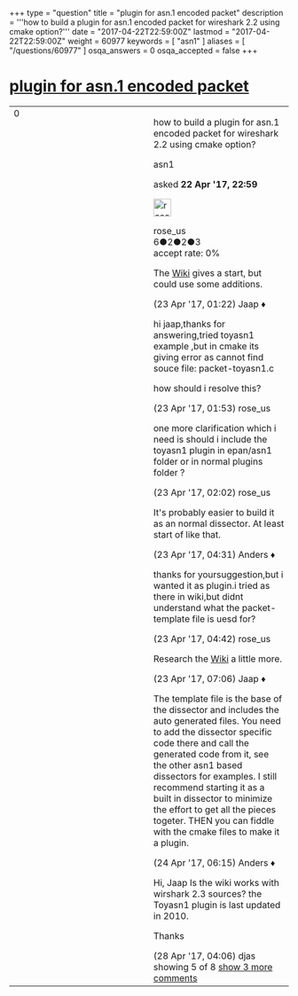 +++
type = "question"
title = "plugin for asn.1 encoded packet"
description = '''how to build a plugin for asn.1 encoded packet for wireshark 2.2 using cmake option?'''
date = "2017-04-22T22:59:00Z"
lastmod = "2017-04-22T22:59:00Z"
weight = 60977
keywords = [ "asn1" ]
aliases = [ "/questions/60977" ]
osqa_answers = 0
osqa_accepted = false
+++

<div class="headNormal">

# [plugin for asn.1 encoded packet](/questions/60977/plugin-for-asn1-encoded-packet)

</div>

<div id="main-body">

<div id="askform">

<table id="question-table" style="width:100%;"><colgroup><col style="width: 50%" /><col style="width: 50%" /></colgroup><tbody><tr class="odd"><td style="width: 30px; vertical-align: top"><div class="vote-buttons"><div id="post-60977-score" class="post-score" title="current number of votes">0</div><div id="favorite-count" class="favorite-count"></div></div></td><td><div id="item-right"><div class="question-body"><p>how to build a plugin for asn.1 encoded packet for wireshark 2.2 using cmake option?</p></div><div id="question-tags" class="tags-container tags">asn1</div><div id="question-controls" class="post-controls"></div><div class="post-update-info-container"><div class="post-update-info post-update-info-user"><p>asked <strong>22 Apr '17, 22:59</strong></p><img src="https://secure.gravatar.com/avatar/ac2e596b118c8fe00a8ffab91d2f650f?s=32&amp;d=identicon&amp;r=g" class="gravatar" width="32" height="32" alt="rose_us&#39;s gravatar image" /><p>rose_us<br />
<span class="score" title="6 reputation points">6</span><span title="2 badges"><span class="badge1">●</span><span class="badgecount">2</span></span><span title="2 badges"><span class="silver">●</span><span class="badgecount">2</span></span><span title="3 badges"><span class="bronze">●</span><span class="badgecount">3</span></span><br />
<span class="accept_rate" title="Rate of the user&#39;s accepted answers">accept rate:</span> <span title="rose_us has no accepted answers">0%</span></p></div></div><div id="comments-container-60977" class="comments-container"><span id="60980"></span><div id="comment-60980" class="comment"><div id="post-60980-score" class="comment-score"></div><div class="comment-text"><p>The <a href="https://wiki.wireshark.org/ASN1_plugin">Wiki</a> gives a start, but could use some additions.</p></div><div id="comment-60980-info" class="comment-info"><span class="comment-age">(23 Apr '17, 01:22)</span> Jaap ♦</div></div><span id="60981"></span><div id="comment-60981" class="comment"><div id="post-60981-score" class="comment-score"></div><div class="comment-text"><p>hi jaap,thanks for answering,tried toyasn1 example ,but in cmake its giving error as cannot find souce file: packet-toyasn1.c</p><p>how should i resolve this?</p></div><div id="comment-60981-info" class="comment-info"><span class="comment-age">(23 Apr '17, 01:53)</span> rose_us</div></div><span id="60982"></span><div id="comment-60982" class="comment"><div id="post-60982-score" class="comment-score"></div><div class="comment-text"><p>one more clarification which i need is should i include the toyasn1 plugin in epan/asn1 folder or in normal plugins folder ?</p></div><div id="comment-60982-info" class="comment-info"><span class="comment-age">(23 Apr '17, 02:02)</span> rose_us</div></div><span id="60983"></span><div id="comment-60983" class="comment"><div id="post-60983-score" class="comment-score"></div><div class="comment-text"><p>It's probably easier to build it as an normal dissector. At least start of like that.</p></div><div id="comment-60983-info" class="comment-info"><span class="comment-age">(23 Apr '17, 04:31)</span> Anders ♦</div></div><span id="60984"></span><div id="comment-60984" class="comment"><div id="post-60984-score" class="comment-score"></div><div class="comment-text"><p>thanks for yoursuggestion,but i wanted it as plugin.i tried as there in wiki,but didnt understand what the packet-template file is uesd for?</p></div><div id="comment-60984-info" class="comment-info"><span class="comment-age">(23 Apr '17, 04:42)</span> rose_us</div></div><span id="60986"></span><div id="comment-60986" class="comment not_top_scorer"><div id="post-60986-score" class="comment-score"></div><div class="comment-text"><p>Research the <a href="https://wiki.wireshark.org/Asn2wrs">Wiki</a> a little more.</p></div><div id="comment-60986-info" class="comment-info"><span class="comment-age">(23 Apr '17, 07:06)</span> Jaap ♦</div></div><span id="61006"></span><div id="comment-61006" class="comment not_top_scorer"><div id="post-61006-score" class="comment-score"></div><div class="comment-text"><p>The template file is the base of the dissector and includes the auto generated files. You need to add the dissector specific code there and call the generated code from it, see the other asn1 based dissectors for examples. I still recommend starting it as a built in dissector to minimize the effort to get all the pieces togeter. THEN you can fiddle with the cmake files to make it a plugin.</p></div><div id="comment-61006-info" class="comment-info"><span class="comment-age">(24 Apr '17, 06:15)</span> Anders ♦</div></div><span id="61098"></span><div id="comment-61098" class="comment not_top_scorer"><div id="post-61098-score" class="comment-score"></div><div class="comment-text"><p>Hi, Jaap Is the wiki works with wirshark 2.3 sources? the Toyasn1 plugin is last updated in 2010.</p><p>Thanks</p></div><div id="comment-61098-info" class="comment-info"><span class="comment-age">(28 Apr '17, 04:06)</span> djas</div></div></div><div id="comment-tools-60977" class="comment-tools"><span class="comments-showing"> showing 5 of 8 </span> <a href="#" class="show-all-comments-link">show 3 more comments</a></div><div class="clear"></div><div id="comment-60977-form-container" class="comment-form-container"></div><div class="clear"></div></div></td></tr></tbody></table>

</div>

</div>

